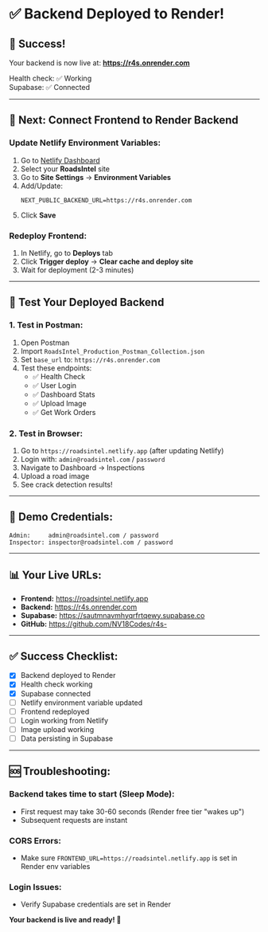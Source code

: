 # ✅ Backend Deployed to Render!

## 🎉 Success!

Your backend is now live at:
**https://r4s.onrender.com**

Health check: ✅ Working  
Supabase: ✅ Connected

---

## 🔗 Next: Connect Frontend to Render Backend

### **Update Netlify Environment Variables:**

1. Go to [Netlify Dashboard](https://app.netlify.com)
2. Select your **RoadsIntel** site
3. Go to **Site Settings** → **Environment Variables**
4. Add/Update:
   ```
   NEXT_PUBLIC_BACKEND_URL=https://r4s.onrender.com
   ```
5. Click **Save**

### **Redeploy Frontend:**

1. In Netlify, go to **Deploys** tab
2. Click **Trigger deploy** → **Clear cache and deploy site**
3. Wait for deployment (2-3 minutes)

---

## 🧪 Test Your Deployed Backend

### **1. Test in Postman:**
1. Open Postman
2. Import `RoadsIntel_Production_Postman_Collection.json`
3. Set `base_url` to: `https://r4s.onrender.com`
4. Test these endpoints:
   - ✅ Health Check
   - ✅ User Login
   - ✅ Dashboard Stats
   - ✅ Upload Image
   - ✅ Get Work Orders

### **2. Test in Browser:**
1. Go to `https://roadsintel.netlify.app` (after updating Netlify)
2. Login with: `admin@roadsintel.com` / `password`
3. Navigate to Dashboard → Inspections
4. Upload a road image
5. See crack detection results!

---

## 🎯 Demo Credentials:

```
Admin:     admin@roadsintel.com / password
Inspector: inspector@roadsintel.com / password
```

---

## 📊 Your Live URLs:

- **Frontend:** https://roadsintel.netlify.app
- **Backend:** https://r4s.onrender.com
- **Supabase:** https://sautmnavmhyqrfrtqewy.supabase.co
- **GitHub:** https://github.com/NV18Codes/r4s-

---

## ✅ Success Checklist:

- [x] Backend deployed to Render
- [x] Health check working
- [x] Supabase connected
- [ ] Netlify environment variable updated
- [ ] Frontend redeployed
- [ ] Login working from Netlify
- [ ] Image upload working
- [ ] Data persisting in Supabase

---

## 🆘 Troubleshooting:

### **Backend takes time to start (Sleep Mode):**
- First request may take 30-60 seconds (Render free tier "wakes up")
- Subsequent requests are instant

### **CORS Errors:**
- Make sure `FRONTEND_URL=https://roadsintel.netlify.app` is set in Render env variables

### **Login Issues:**
- Verify Supabase credentials are set in Render

**Your backend is live and ready! 🚀**
